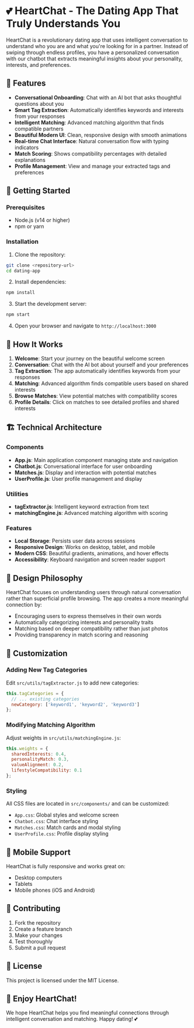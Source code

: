 # 💕 HeartChat - The Dating App That Truly Understands You

HeartChat is a revolutionary dating app that uses intelligent conversation to understand who you are and what you're looking for in a partner. Instead of swiping through endless profiles, you have a personalized conversation with our chatbot that extracts meaningful insights about your personality, interests, and preferences.

## 🌟 Features

- **Conversational Onboarding**: Chat with an AI bot that asks thoughtful questions about you
- **Smart Tag Extraction**: Automatically identifies keywords and interests from your responses
- **Intelligent Matching**: Advanced matching algorithm that finds compatible partners
- **Beautiful Modern UI**: Clean, responsive design with smooth animations
- **Real-time Chat Interface**: Natural conversation flow with typing indicators
- **Match Scoring**: Shows compatibility percentages with detailed explanations
- **Profile Management**: View and manage your extracted tags and preferences

## 🚀 Getting Started

### Prerequisites
- Node.js (v14 or higher)
- npm or yarn

### Installation

1. Clone the repository:
```bash
git clone <repository-url>
cd dating-app
```

2. Install dependencies:
```bash
npm install
```

3. Start the development server:
```bash
npm start
```

4. Open your browser and navigate to `http://localhost:3000`

## 🎯 How It Works

1. **Welcome**: Start your journey on the beautiful welcome screen
2. **Conversation**: Chat with the AI bot about yourself and your preferences
3. **Tag Extraction**: The app automatically identifies keywords from your responses
4. **Matching**: Advanced algorithm finds compatible users based on shared interests
5. **Browse Matches**: View potential matches with compatibility scores
6. **Profile Details**: Click on matches to see detailed profiles and shared interests

## 🏗️ Technical Architecture

### Components
- **App.js**: Main application component managing state and navigation
- **Chatbot.js**: Conversational interface for user onboarding
- **Matches.js**: Display and interaction with potential matches
- **UserProfile.js**: User profile management and display

### Utilities
- **tagExtractor.js**: Intelligent keyword extraction from text
- **matchingEngine.js**: Advanced matching algorithm with scoring

### Features
- **Local Storage**: Persists user data across sessions
- **Responsive Design**: Works on desktop, tablet, and mobile
- **Modern CSS**: Beautiful gradients, animations, and hover effects
- **Accessibility**: Keyboard navigation and screen reader support

## 🎨 Design Philosophy

HeartChat focuses on understanding users through natural conversation rather than superficial profile browsing. The app creates a more meaningful connection by:

- Encouraging users to express themselves in their own words
- Automatically categorizing interests and personality traits
- Matching based on deeper compatibility rather than just photos
- Providing transparency in match scoring and reasoning

## 🔧 Customization

### Adding New Tag Categories
Edit `src/utils/tagExtractor.js` to add new categories:

```javascript
this.tagCategories = {
  // ... existing categories
  newCategory: ['keyword1', 'keyword2', 'keyword3']
};
```

### Modifying Matching Algorithm
Adjust weights in `src/utils/matchingEngine.js`:

```javascript
this.weights = {
  sharedInterests: 0.4,
  personalityMatch: 0.3,
  valueAlignment: 0.2,
  lifestyleCompatibility: 0.1
};
```

### Styling
All CSS files are located in `src/components/` and can be customized:
- `App.css`: Global styles and welcome screen
- `Chatbot.css`: Chat interface styling
- `Matches.css`: Match cards and modal styling
- `UserProfile.css`: Profile display styling

## 📱 Mobile Support

HeartChat is fully responsive and works great on:
- Desktop computers
- Tablets
- Mobile phones (iOS and Android)

## 🤝 Contributing

1. Fork the repository
2. Create a feature branch
3. Make your changes
4. Test thoroughly
5. Submit a pull request

## 📄 License

This project is licensed under the MIT License.

## 🎉 Enjoy HeartChat!

We hope HeartChat helps you find meaningful connections through intelligent conversation and matching. Happy dating! 💕
